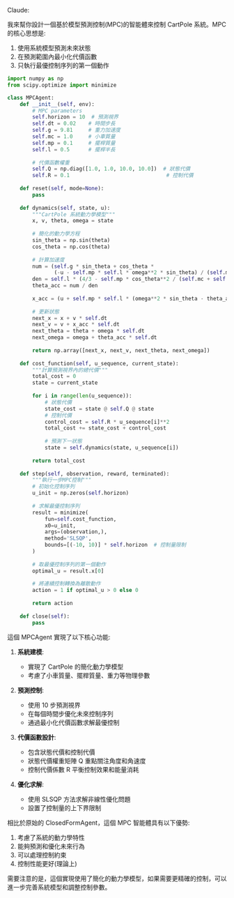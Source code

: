 Claude:


我來幫你設計一個基於模型預測控制(MPC)的智能體來控制 CartPole 系統。MPC的核心思想是:
1. 使用系統模型預測未來狀態
2. 在預測範圍內最小化代價函數
3. 只執行最優控制序列的第一個動作



```python
import numpy as np
from scipy.optimize import minimize

class MPCAgent:
    def __init__(self, env):
        # MPC parameters
        self.horizon = 10  # 預測視界
        self.dt = 0.02    # 時間步長
        self.g = 9.81     # 重力加速度
        self.mc = 1.0     # 小車質量
        self.mp = 0.1     # 擺桿質量
        self.l = 0.5      # 擺桿半長
        
        # 代價函數權重
        self.Q = np.diag([1.0, 1.0, 10.0, 10.0])  # 狀態代價
        self.R = 0.1                               # 控制代價
        
    def reset(self, mode=None):
        pass
        
    def dynamics(self, state, u):
        """CartPole 系統動力學模型"""
        x, v, theta, omega = state
        
        # 簡化的動力學方程
        sin_theta = np.sin(theta)
        cos_theta = np.cos(theta)
        
        # 計算加速度
        num = (self.g * sin_theta + cos_theta * 
               (-u - self.mp * self.l * omega**2 * sin_theta) / (self.mc + self.mp))
        den = self.l * (4/3 - self.mp * cos_theta**2 / (self.mc + self.mp))
        theta_acc = num / den
        
        x_acc = (u + self.mp * self.l * (omega**2 * sin_theta - theta_acc * cos_theta)) / (self.mc + self.mp)
        
        # 更新狀態
        next_x = x + v * self.dt
        next_v = v + x_acc * self.dt
        next_theta = theta + omega * self.dt
        next_omega = omega + theta_acc * self.dt
        
        return np.array([next_x, next_v, next_theta, next_omega])
        
    def cost_function(self, u_sequence, current_state):
        """計算預測視界內的總代價"""
        total_cost = 0
        state = current_state
        
        for i in range(len(u_sequence)):
            # 狀態代價
            state_cost = state @ self.Q @ state
            # 控制代價
            control_cost = self.R * u_sequence[i]**2
            total_cost += state_cost + control_cost
            
            # 預測下一狀態
            state = self.dynamics(state, u_sequence[i])
            
        return total_cost
        
    def step(self, observation, reward, terminated):
        """執行一步MPC控制"""
        # 初始化控制序列
        u_init = np.zeros(self.horizon)
        
        # 求解最優控制序列
        result = minimize(
            fun=self.cost_function,
            x0=u_init,
            args=(observation,),
            method='SLSQP',
            bounds=[(-10, 10)] * self.horizon  # 控制量限制
        )
        
        # 取最優控制序列的第一個動作
        optimal_u = result.x[0]
        
        # 將連續控制轉換為離散動作
        action = 1 if optimal_u > 0 else 0
        
        return action
        
    def close(self):
        pass

```

這個 MPCAgent 實現了以下核心功能:

1. **系統建模**: 
   - 實現了 CartPole 的簡化動力學模型
   - 考慮了小車質量、擺桿質量、重力等物理參數

2. **預測控制**:
   - 使用 10 步預測視界
   - 在每個時間步優化未來控制序列
   - 通過最小化代價函數求解最優控制

3. **代價函數設計**:
   - 包含狀態代價和控制代價
   - 狀態代價權重矩陣 Q 重點關注角度和角速度
   - 控制代價係數 R 平衡控制效果和能量消耗

4. **優化求解**:
   - 使用 SLSQP 方法求解非線性優化問題
   - 設置了控制量的上下界限制

相比於原始的 ClosedFormAgent，這個 MPC 智能體具有以下優勢:
1. 考慮了系統的動力學特性
2. 能夠預測和優化未來行為
3. 可以處理控制約束
4. 控制性能更好(理論上)

需要注意的是，這個實現使用了簡化的動力學模型，如果需要更精確的控制，可以進一步完善系統模型和調整控制參數。